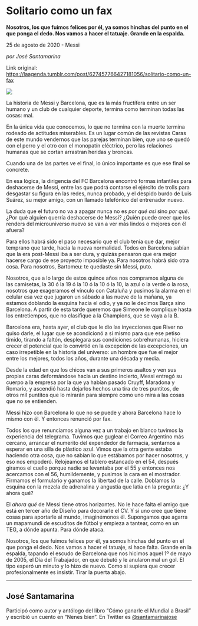 # Solitario como un fax

**Nosotros, los que fuimos felices por él, ya somos hinchas del punto en el que ponga el dedo. Nos vamos a hacer el tatuaje. Grande en la espalda.**

25 de agosto de 2020 - Messi

_por José Santamarina_

Link original: https://laagenda.tumblr.com/post/627457766427181056/solitario-como-un-fax

![](https://64.media.tumblr.com/2cec017bbc734644494fc34cd87238de/c2df39b5e6d3a85e-9c/s500x750/a03e657d244b953763424903a5c66c9d93cb54cc.jpg)

La historia de Messi y Barcelona, que es la más fructífera entre un ser humano y un club de cualquier deporte, termina como terminan todas las cosas: mal. 

En la única vida que conocemos, lo que no termina con la muerte termina rodeado de actitudes miserables. Es un lugar común de las revistas Caras de este mundo vendernos que las parejas terminan bien, que uno se quedó con el perro y el otro con el monopatín eléctrico, pero las relaciones humanas que se cortan arrastran heridas y broncas.

Cuando una de las partes ve el final, lo único importante es que ese final se concrete.

En esa lógica, la dirigencia del FC Barcelona encontró formas infantiles para deshacerse de Messi, entre las que podrá contarse el ejército de trolls para desgastar su figura en las redes, nunca probado, y el despido burdo de Luis Suárez, su mejor amigo, con un llamado telefónico del entrenador nuevo.

La duda que el futuro no va a apagar nunca no es *por qué así* sino *por qué*. ¿Por qué alguien querría deshacerse de Messi? ¿Quién puede creer que los renders del microuniverso nuevo se van a ver más lindos o mejores con él afuera?

Para ellos habrá sido el paso necesario que el club tenía que dar, mejor temprano que tarde, hacia la nueva normalidad. Todos en Barcelona sabían que la era post-Messi iba a ser dura, y quizás pensaron que era mejor hacerse cargo de ese proyecto imposible ya. Para nosotros habrá sido otra cosa. Para nosotros, Bartomeu: te quedaste sin Messi, puto.

Nosotros, que a lo largo de estos quince años nos compramos alguna de las camisetas, la 30 ó la 19 ó la 10 ó la 10 ó la 10, la azul o la verde o la rosa, nosotros que exageramos el vínculo con Cataluña y pusimos la alarma en el celular esa vez que jugaron un sábado a las nueve de la mañana, ya estamos doblando la esquina hacia el odio, y ya no le decimos Barça sino Barcelona. A partir de esta tarde queremos que Simeone le complique hasta los entretiempos, que no clasifique a la Champions, que se vaya a la B.

Barcelona era, hasta ayer, el club que le dio las inyecciones que River no quiso darle, el lugar que se acondicionó a sí mismo para que ese petiso tímido, tirando a faltón, desplegara sus condiciones sobrehumanas, hiciera crecer el potencial que lo convirtió en la excepción de las excepciones, un caso irrepetible en la historia del universo: un hombre que fue el mejor entre los mejores, todos los años, durante una década y media.

Desde la edad en que los chicos van a sus primeros asaltos y ven sus propias caras deformándose hacia un destino incierto, Messi entregó su cuerpo a la empresa por la que ya habían pasado Cruyff, Maradona y Romario, y ascendió hasta dejarlos hechos una tira de tres puntitos, de otros mil puntitos que lo mirarán para siempre como uno mira a las cosas que no se entienden.

Messi hizo con Barcelona lo que no se puede y ahora Barcelona hace lo mismo con él. Y entonces renunció por fax. 

Todos los que renunciamos alguna vez a un trabajo en blanco tuvimos la experiencia del telegrama. Tuvimos que guglear el Correo Argentino más cercano, arrancar el numerito del expendedor de farmacia, sentarnos a esperar en una silla de plástico azul. Vimos que la otra gente estaba haciendo otra cosa, que no sabían lo que estábamos por hacer nosotros, y eso nos empoderó. Relojeamos el tablero estancado en el 54, después giramos el cuello porque nadie se levantaba por el 55 y entonces nos acercamos con el 56, humildemente, y pusimos la cara en el mostrador. Firmamos el formulario y ganamos la libertad de la calle. Doblamos la esquina con la mezcla de adrenalina y angustia que latía en la pregunta: ¿Y ahora qué? 

El *ahora qué* de Messi tiene otros horizontes. No le hace falta el amigo que está en tercer año de Diseño para decorarle el CV. Y si uno cree que tiene cosas para aportarle al mundo, imaginémonos él. Supongamos que agarra un mapamundi de escuditos de fútbol y empieza a tantear, como en un TEG, a dónde apunta. Para dónde ataca. 

Nosotros, los que fuimos felices por él, ya somos hinchas del punto en el que ponga el dedo. Nos vamos a hacer el tatuaje, si hace falta. Grande en la espalda, tapando el escudo de Barcelona que nos hicimos aquel 1º de mayo de 2005, el Día del Trabajador, en que debutó y le anularon mal un gol. El tipo esperó un minuto y lo hizo de nuevo. Como si supiera que crecer profesionalmente es insistir. Tirar la puerta abajo.



---

José Santamarina
----------------

Participó como autor y antólogo del libro “Cómo ganarle el Mundial a Brasil” y escribió un cuento en “Nenes bien”. En Twitter es [@santamarinajose](https://twitter.com/santamarinajose) 

